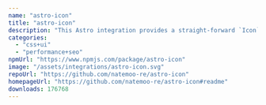 ```yaml
---
name: "astro-icon"
title: "astro-icon"
description: "This Astro integration provides a straight-forward `Icon` component for Astro."
categories:
  - "css+ui"
  - "performance+seo"
npmUrl: "https://www.npmjs.com/package/astro-icon"
image: "/assets/integrations/astro-icon.svg"
repoUrl: "https://github.com/natemoo-re/astro-icon"
homepageUrl: "https://github.com/natemoo-re/astro-icon#readme"
downloads: 176768
---
```

